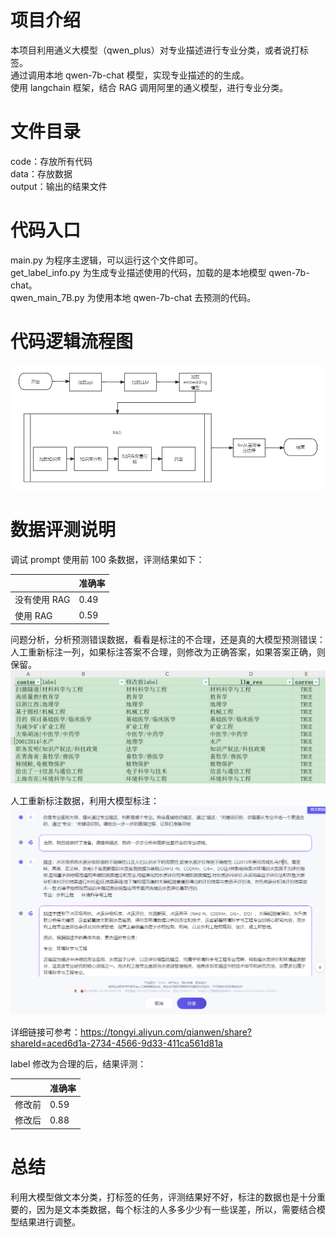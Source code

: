 # 项目介绍
本项目利用通义大模型（qwen_plus）对专业描述进行专业分类，或者说打标签。<br>
通过调用本地 qwen-7b-chat 模型，实现专业描述的的生成。<br>
使用 langchain 框架，结合 RAG 调用阿里的通义模型，进行专业分类。


# 文件目录
code：存放所有代码<br>
data：存放数据<br>
output：输出的结果文件


# 代码入口
main.py 为程序主逻辑，可以运行这个文件即可。<br>
get_label_info.py 为生成专业描述使用的代码，加载的是本地模型 qwen-7b-chat。<br>
qwen_main_7B.py 为使用本地 qwen-7b-chat 去预测的代码。


# 代码逻辑流程图
![](代码流程图.png)


# 数据评测说明
调试 prompt 使用前 100 条数据，评测结果如下：<br>

|             | 准确率  |
| ----------- |------|
| 没有使用 RAG  | 0.49 |
| 使用 RAG     | 0.59 |

问题分析，分析预测错误数据，看看是标注的不合理，还是真的大模型预测错误：<br>
人工重新标注一列，如果标注答案不合理，则修改为正确答案，如果答案正确，则保留。<br>
![](res.png)

人工重新标注数据，利用大模型标注：<br>
![](标注.png)

详细链接可参考：https://tongyi.aliyun.com/qianwen/share?shareId=aced6d1a-2734-4566-9d33-411ca561d81a

label 修改为合理的后，结果评测：<br>

|     | 准确率  |
|-----|------|
| 修改前 | 0.59 |
| 修改后 | 0.88 |


# 总结
利用大模型做文本分类，打标签的任务，评测结果好不好，标注的数据也是十分重要的，因为是文本类数据，每个标注的人多多少少有一些误差，所以，需要结合模型结果进行调整。
